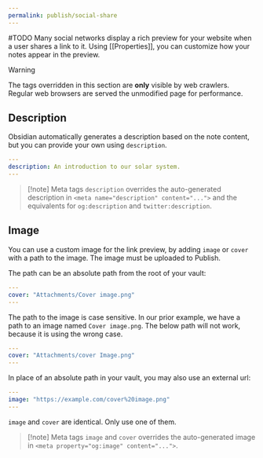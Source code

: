 ```yaml
---
permalink: publish/social-share
---
```

#TODO
Many social networks display a rich preview for your website when a user shares a link to it.  Using [[Properties]], you can customize how your notes appear in the preview.

> [!warning]
> The tags overridden in this section are **only** visible by web crawlers. Regular web browsers are served the unmodified page for performance.

## Description

Obsidian automatically generates a description based on the note content, but you can provide your own using `description`.

```yaml
---
description: An introduction to our solar system.
---
```

> [!note] Meta tags
> `description` overrides the auto-generated description in `<meta name="description" content="...">` and the equivalents for `og:description` and `twitter:description`.

## Image

You can use a custom image for the link preview, by adding `image` or `cover` with a path to the image. The image must be uploaded to Publish. 

The path can be an absolute path from the root of your vault:

```yaml
---
cover: "Attachments/Cover image.png"
---
```


The path to the image is case sensitive. In our prior example, we have a path to an image named `Cover image.png`. The below path will not work, because it is using the wrong case.

```yaml
---
cover: "Attachments/cover Image.png"
---
```


In place of an absolute path in your vault, you may also use an external url:

```yaml
---
image: "https://example.com/cover%20image.png"
---
```


`image` and `cover` are identical. Only use one of them.

> [!note] Meta tags
> `image` and `cover` overrides the auto-generated image in `<meta property="og:image" content="...">`.
